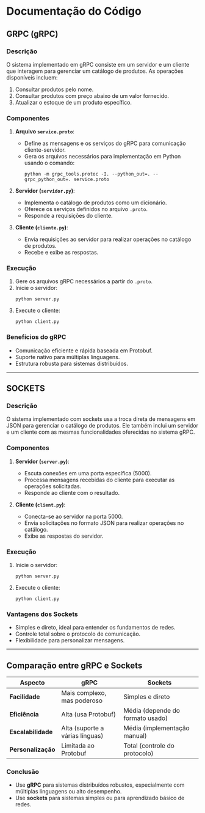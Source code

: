 # Documentação do Código

## **GRPC (gRPC)**

### **Descrição**
O sistema implementado em gRPC consiste em um servidor e um cliente que interagem para gerenciar um catálogo de produtos. As operações disponíveis incluem:
1. Consultar produtos pelo nome.
2. Consultar produtos com preço abaixo de um valor fornecido.
3. Atualizar o estoque de um produto específico.

### **Componentes**
1. **Arquivo `service.proto`**:
   - Define as mensagens e os serviços do gRPC para comunicação cliente-servidor.
   - Gera os arquivos necessários para implementação em Python usando o comando:
     ```
     python -m grpc_tools.protoc -I. --python_out=. --grpc_python_out=. service.proto
     ```

2. **Servidor (`servidor.py`)**:
   - Implementa o catálogo de produtos como um dicionário.
   - Oferece os serviços definidos no arquivo `.proto`.
   - Responde a requisições do cliente.

3. **Cliente (`cliente.py`)**:
   - Envia requisições ao servidor para realizar operações no catálogo de produtos.
   - Recebe e exibe as respostas.

### **Execução**
1. Gere os arquivos gRPC necessários a partir do `.proto`.
2. Inicie o servidor:
   ```
   python server.py
   ```
3. Execute o cliente:
   ```
   python client.py
   ```

### **Benefícios do gRPC**
- Comunicação eficiente e rápida baseada em Protobuf.
- Suporte nativo para múltiplas linguagens.
- Estrutura robusta para sistemas distribuídos.

---

## **SOCKETS**

### **Descrição**
O sistema implementado com sockets usa a troca direta de mensagens em JSON para gerenciar o catálogo de produtos. Ele também inclui um servidor e um cliente com as mesmas funcionalidades oferecidas no sistema gRPC.

### **Componentes**
1. **Servidor (`server.py`)**:
   - Escuta conexões em uma porta específica (5000).
   - Processa mensagens recebidas do cliente para executar as operações solicitadas.
   - Responde ao cliente com o resultado.

2. **Cliente (`client.py`)**:
   - Conecta-se ao servidor na porta 5000.
   - Envia solicitações no formato JSON para realizar operações no catálogo.
   - Exibe as respostas do servidor.

### **Execução**
1. Inicie o servidor:
   ```
   python server.py
   ```
2. Execute o cliente:
   ```
   python client.py
   ```

### **Vantagens dos Sockets**
- Simples e direto, ideal para entender os fundamentos de redes.
- Controle total sobre o protocolo de comunicação.
- Flexibilidade para personalizar mensagens.

---

## **Comparação entre gRPC e Sockets**

| **Aspecto**           | **gRPC**                         | **Sockets**                        |
|-----------------------|----------------------------------|------------------------------------|
| **Facilidade**        | Mais complexo, mas poderoso     | Simples e direto                  |
| **Eficiência**        | Alta (usa Protobuf)             | Média (depende do formato usado)  |
| **Escalabilidade**    | Alta (suporte a várias línguas) | Média (implementação manual)      |
| **Personalização**    | Limitada ao Protobuf            | Total (controle do protocolo)     |

### **Conclusão**
- Use **gRPC** para sistemas distribuídos robustos, especialmente com múltiplas linguagens ou alto desempenho.
- Use **sockets** para sistemas simples ou para aprendizado básico de redes.